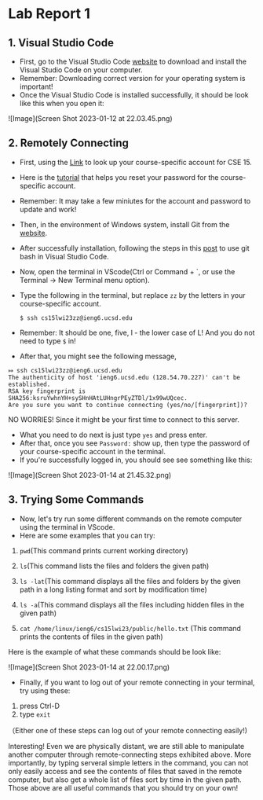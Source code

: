 # Lab Report 1

## 1. Visual Studio Code

- First, go to the Visual Studio Code [website](https://code.visualstudio.com/) to download and install the Visual Studio Code on your computer. 
- Remember: Downloading correct version for your operating system is important!
- Once the Visual Studio Code is installed successfully, it should be look like this when you open it:

![Image](Screen Shot 2023-01-12 at 22.03.45.png)


## 2. Remotely Connecting

- First, using the [Link](https://sdacs.ucsd.edu/~icc/index.php) to look up your course-specific account for CSE 15.
- Here is the [tutorial](https://docs.google.com/document/d/1hs7CyQeh-MdUfM9uv99i8tqfneos6Y8bDU0uhn1wqho/edit) that helps you reset your password for the course-specific account.
- Remember: It may take a few miniutes for the account and password to update and work!
- Then, in the environment of Windows system, install Git from the [website](https://gitforwindows.org/).
- After successfully installation, following the steps in this [post](https://gitforwindows.org/) to use git bash in Visual Studio Code.
- Now, open the terminal in VScode(Ctrl or Command + `, or use the Terminal → New Terminal menu option). 
- Type the following in the terminal, but replace ```zz``` by the letters in your course-specific account.
 
  ```$ ssh cs15lwi23zz@ieng6.ucsd.edu``` 
  
- Remember: It should be one, five, l - the lower case of L! And you do not need to type ```$``` in!
- After that, you might see the following message, 

```
⤇ ssh cs15lwi23zz@ieng6.ucsd.edu 
The authenticity of host 'ieng6.ucsd.edu (128.54.70.227)' can't be established.
RSA key fingerprint is SHA256:ksruYwhnYH+sySHnHAtLUHngrPEyZTDl/1x99wUQcec.
Are you sure you want to continue connecting (yes/no/[fingerprint])?
```
NO WORRIES! Since it might be your first time to connect to this server. 
- What you need to do next is just type ```yes``` and press enter.
- After that, once you see ```Password:``` show up, then type the password of your course-specific account in the terminal. 
- If you're successfully logged in, you should see see something like this: 

![Image](Screen Shot 2023-01-14 at 21.45.32.png)

## 3. Trying Some Commands

- Now, let's try run some different commands on the remote computer using the terminal in VScode.
- Here are some examples that you can try: 

1. ```pwd```(This command prints current working directory)

2. ```ls```(This command lists the files and folders the given path)

3. ```ls -lat```(This command displays all the files and folders by the given path in a long listing format and sort by modification time)

4. ```ls -a```(This command displays all the files including hidden files in the given path)

5. ```cat /home/linux/ieng6/cs15lwi23/public/hello.txt``` (This command prints the contents of files in the given path)

Here is the example of what these commands should be look like:

![Image](Screen Shot 2023-01-14 at 22.00.17.png) 

- Finally, if you want to log out of your remote connecting in your terminal, try using these:
1. press Ctrl-D
2. type ```exit```

（Either one of these steps can log out of your remote connecting easily!)

Interesting! Even we are physically distant, we are still able to manipulate another computer through remote-connecting steps exhibited above. More importantly, by typing serveral simple letters in the command, you can not only easily access and see the contents of files that saved in the remote computer, but also get a whole list of files sort by time in the given path. Those above are all useful commands that you should try on your own!
